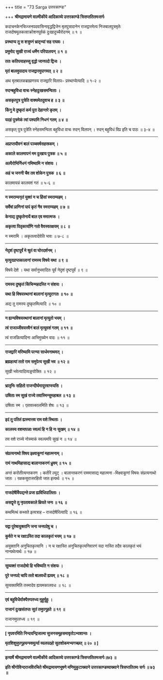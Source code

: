 +++
title = "73 Sarga उत्तरकाण्डः"

+++
**श्रीमद्रामायणे वाल्मीकीये आदिकाव्ये उत्तरकाण्डे त्रिसप्ततितमःसर्गः**

कदाचनकेनचिज्जनपदवासिनावृद्धद्विजेन मृतपुत्रादानेन राजद्वारमेत्य निजबालपुत्रमृतेः राजदोषमूलकत्वाक्रोशनपूर्वकं दुःखादुच्चैरोदनम् ॥ १ ॥

**प्रस्थाप्य तु स शत्रुघ्नं भ्रातृभ्यां सह राघवः ।**

**प्रमुमोद सुखी राज्यं धर्मेण परिपालयन् ॥ १ ॥**

**ततः कतिपयाहस्सु वृद्धो जानपदो द्विजः ।**

**मृतं बालमुपादाय राजद्वारमुपागमत् ॥ २ ॥**

अथ मृतबालकब्राह्मणस्य राजद्वारि विलापः- प्रस्थाप्येत्यादि ॥ १-२ ॥

**रुदन्बहुविधा वाचः स्नेहदुःखसमन्विताः ।**

**असकृत्पुत्र पुत्रेति वाक्यमेतदुवाच ह ॥ ३ ॥**

**किंनु मे दुष्कृतं कर्म पुरा देहान्तरे कृतम् ।**

**यदहं पुत्रमेकं त्वां पश्यामि निधनं गतम् ॥ ४ ॥**

असकृत् पुत्र पुत्रेति स्नेहसमन्विता बहुविधा वाचः रुदन् विलपन् । रुदन् बहुविधं विप्र इति च पाठः ॥ ३-४ ॥

****

**अप्राप्तयौवनं बालं पञ्चवर्षसहस्रकम् ।**

**अकाले कालमापनं मम दुःखाय पुत्रक ॥ ५ ॥**

**अल्पैरोभिर्निधनं गमिष्यामि न संशयः ।**

**अहं च जननी चैव तव शोकेन पुत्रक ॥ ६ ॥**

कालमापन्नं कालवशं गतं ॥ ५-६ ॥

****

**न स्मराम्यनृतं युक्तं न च हिंसां स्मराम्यहम् ।**

**सर्वेषां प्राणिनां पापं कृतं नैव स्मराम्यहम् ॥ ७ ॥**

**केनाद्य दुष्कृतेनायें बाल एव ममात्मजः ।**

**अकृत्वा पितृकार्याणि गतो वैवस्वतक्षयम् ॥ ८ ॥**

न स्मरामि । अकृतत्वादेवेति भावः ॥ ७-८ ॥

****

**नेदृशं दृष्टपूर्वं मे श्रुतं वा घोरदर्शनम् ।**

**मृत्युरप्राप्तकालानां रामस्य विषये यथा ॥ ९ ॥**

विषये देशे । यथा सर्वानुभवादितः पूर्वं नेदृशं दृष्टपूर्वं ॥ ९ ॥

****

**रामस्य दुष्कृतं किंचिन्महदस्ति न संशयः ।**

**यथा हि विषयस्थानां बालानां मृत्युरागतः ॥ १० ॥**

अद्य तु रामस्य दुष्कृतमित्यादि ॥ १० ॥

****

**न ह्यन्यविषयस्थानां बालानां मृत्युतो भयम् ।**

**त्वं राजञ्जीवयस्वैनं बालं मृत्युवशं गतम् ॥ ११ ॥**

त्वं राजन्नित्यादिना आभिमुख्येन वादः ॥ ११ ॥

****

**राजद्वारि मरिष्यामि पत्न्या सार्धमनाथवत् ।**

**ब्रह्महत्यां ततो राम समुपेत्य सुखी भव ॥ १२ ॥**

सुखी भवेत्यादिव्यङ्र्योक्तिः ॥ १२ ॥

****

**भ्रातृभिः सहितो राजन्दीर्घमायुरवाप्स्यसि ।**

**उषिताः स्म सुखं राज्ये तवास्मिन्सुमहाबल ॥ १३ ॥**

उषिताः स्म । एतावत्कालमिति शेषः ॥ १३ ॥

****

**इदं तु पतितं ह्यस्मात्तव राम वशे स्थिताः ।**

**कालस्य वशमापन्नाः स्वल्पं हि न हि नः सुखम् ॥ १४ ॥**

तव वशे राज्ये नोस्माकं स्वल्पमपि सुखं न ॥ १४ ॥

****

**संप्रत्यनाथो विषय इक्ष्वाकूणां महात्मनाम् ।**

**रामं नाथमिहासाद्य बालान्तकरणं ध्रुवम् ॥ १५ ॥**

अन्तं करोतीत्यन्तकरण । कर्तरि ल्युट् । बालान्तकरणं राममासाद्य महात्मना -मिक्ष्वाकूणां विषयः संप्रत्यनाथो जातः । रक्षकसुराजरहितो जात इत्यर्थः ॥ १५ ॥

****

**राजदोषैर्विपद्यन्ते प्रजा ह्यविधिपालिताः ।**

**असद्वृत्ते तु नृपतावकाले म्रियते जनः ॥ १६ ॥**

कथमित्थं कथ्यते इत्यत्राह – राजदोषैरित्यादि ॥ १६ ॥

****

**यद्वा पुरेष्वयुक्तानि जना जनपदेषु च ।**

**कुर्वते न च रक्षाऽस्ति तदा कालकृतं भयम् ॥ १७ ॥**

अयुक्तानि अनुचितकृत्यानि । न च रक्षास्ति अनुचितकृत्यनिवारणं यदा नास्ति तदैव कालकृतं भयं नान्यथेत्यर्थः ॥ १७ ॥

****

**सुव्यक्तं राजदोषो हि भविष्यति न संशयः ।**

**पुरे जनपदे चापि ततो बालवधी ह्ययम् ॥ १८ ॥**

सुव्यक्तमिति तस्मादेव ह्ययमकालवधः ॥ १८ ॥

****

**एवं बहुविधैर्वाक्यैरुपरुध्य मुहुर्मुहुः ।**

**राजानं दुःखसंतप्तः सुतं तमुपगूहते ॥ १९ ॥**

राजानमुपरुध्य ॥ १९ ॥

****

**\[ नृपवरमिति निन्दयन्द्रिजात्मा सुजनसमूहसमावृतोऽभ्यशान्तः ।**

**मृतशिशुमुपगूहयन्स्वमूर्त्या व्यलपदहो सुतशोकमभ्यगच्छत् ॥ २० ॥ \]**

****

**इत्यार्षे श्रीमद्रामायणे वाल्मीकीये आदिकाव्ये उत्तरकाण्डे त्रिसप्ततितमःसर्गः॥७३ ॥**

**इति श्रीगोविन्दराजविरचिते श्रीमद्रामायणभूषणे मणिमुकुटाख्याने उत्तरकाण्डव्याख्याने त्रिसप्ततितमः सर्गः ॥ ७३ ॥**

